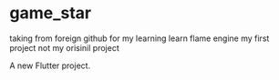 # game_star
taking from foreign github for my learning
learn flame engine my first project
not my orisinil project

A new Flutter project.
